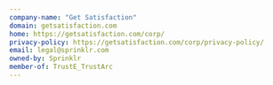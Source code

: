 ```yaml
---
company-name: "Get Satisfaction"
domain: getsatisfaction.com
home: https://getsatisfaction.com/corp/
privacy-policy: https://getsatisfaction.com/corp/privacy-policy/
email: legal@sprinklr.com
owned-by: Sprinklr
member-of: TrustE_TrustArc
---
```




